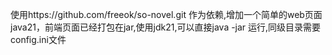 使用https://github.com/freeok/so-novel.git 作为依赖,增加一个简单的web页面
java21，前端页面已经打包在jar,使用jdk21,可以直接java -jar 运行,同级目录需要config.ini文件
